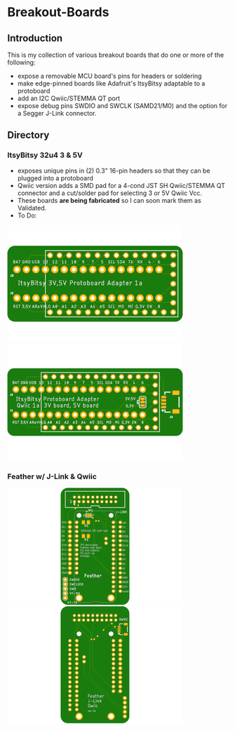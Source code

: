 # Breakout-Boards

## Introduction

This is my collection of various breakout boards that do one or more of the following:
  * expose a removable MCU board's pins for headers or soldering
  * make edge-pinned boards like Adafruit's ItsyBitsy adaptable to a protoboard
  * add an I2C Qwiic/STEMMA QT port
  * expose debug pins SWDIO and SWCLK (SAMD21/M0) and the option for a Segger J-Link connector.

## Directory

### ItsyBitsy 32u4 3 & 5V
  * exposes unique pins in (2) 0.3" 16-pin headers so that they can be plugged into a protoboard
  * Qwiic version adds a SMD pad for a 4-cond JST SH Qwiic/STEMMA QT connector and a cut/solder pad for selecting 3 or 5V Qwiic Vcc.
  * These boards __are being fabricated__ so I can soon mark them as Validated.
  * To Do:

![IB Basic image](ItsyBitsy_Basic/ItsyBitsy_Basic-top-400.png) ![IB Qwiic Image](ItsyBitsy_Qwiic/ItsyBitsy_Qwiic-top-400.png)

### Feather w/ J-Link & Qwiic

![Feather J-Link Qwiic](Feather_J-Link_Qwiic/Feather_j-link-top-400.png) ![bottom](Feather_J-Link_Qwiic/Feather_j-link-bot-400.png)
